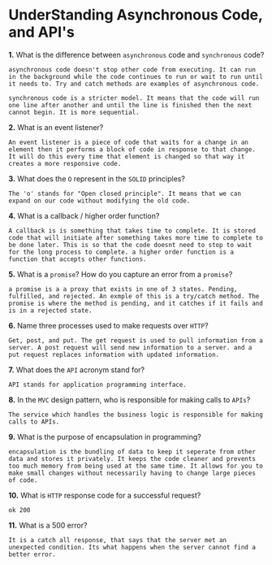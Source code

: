 # UnderStanding Asynchronous Code, and API's

**1.** What is the difference between `asynchronous` code and `synchronous` code?
<!-- enter you answer in the space below -->
```
asynchronous code doesn't stop other code from executing. It can run in the background while the code continues to run or wait to run until it needs to. Try and catch methods are examples of asynchronous code.

synchronous code is a stricter model. It means that the code will run one line after another and until the line is finished then the next cannot begin. It is more sequential.
```
**2.** What is an event listener?
<!-- enter you answer in the space below -->
```
An event listener is a piece of code that waits for a change in an element then it performs a block of code in response to that change. It will do this every time that element is changed so that way it creates a more responsive code.
```
**3.** What does the `O` represent in the `SOLID` principles?
<!-- enter you answer in the space below -->
```
The 'o' stands for "Open closed principle". It means that we can expand on our code without modifying the old code. 
```
**4.** What is a callback / higher order function?
<!-- enter you answer in the space below -->
```
A callback is is something that takes time to complete. It is stored code that will initiate after something takes more time to complete to be done later. This is so that the code doesnt need to stop to wait for the long process to complete. a higher order function is a function that accepts other functions.
```
**5.** What is a `promise`? How do you capture an error from a `promise`?
<!-- enter you answer in the space below -->
```
a promise is a a proxy that exists in one of 3 states. Pending, fulfilled, and rejected. An exmple of this is a try/catch method. The promise is where the method is pending, and it catches if it fails and is in a rejected state. 
```
**6.** Name three processes used to make requests over `HTTP`?
<!-- enter you answer in the space below -->
```
Get, post, and put. The get request is used to pull information from a server. A post request will send new information to a server. and a put request replaces information with updated information.
```
**7.** What does the `API` acronym stand for?
<!-- enter you answer in the space below -->
```
API stands for application programming interface. 
```
**8.** In the `MVC` design pattern, who is responsible for making calls to `APIs`?
<!-- enter you answer in the space below -->
```
The service which handles the business logic is responsible for making calls to APIs.
```
**9.** What is the purpose of encapsulation in programming?
<!-- enter you answer in the space below -->
```
encapsulation is the bundling of data to keep it seperate from other data and stores it privately. It keeps the code cleaner and prevents too much memory from being used at the same time. It allows for you to make small changes without necessarily having to change large pieces of code. 
```
**10.** What is `HTTP` response code for a successful request?
<!-- enter you answer in the space below -->
```
ok 200
```
**11.** What is a 500 error?
<!-- enter you answer in the space below -->
```
It is a catch all response, that says that the server met an unexpected condition. Its what happens when the server cannot find a better error.
```